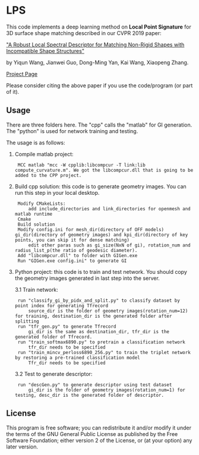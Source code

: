 # LPS

This code implements a deep learning method on **Local Point Signature** for 3D surface shape matching described in our CVPR 2019 paper:

["A Robust Local Spectral Descriptor for Matching Non-Rigid Shapes with Incompatible Shape Structures"](http://openaccess.thecvf.com/content_CVPR_2019/html/Wang_A_Robust_Local_Spectral_Descriptor_for_Matching_Non-Rigid_Shapes_With_CVPR_2019_paper.html) 

by Yiqun Wang, Jianwei Guo, Dong-Ming Yan, Kai Wang, Xiaopeng Zhang.

[Project Page](http://www.nlpr.ia.ac.cn/ivc/project/specmathcing/)

Please consider citing the above paper if you use the code/program (or part of it). 


## Usage	  
	  
There are three folders here. The "cpp" calls the "matlab" for GI generation. The "python" is used for network training and testing.

The usage is as follows:

1. Compile matlab project: 

		MCC matlab "mcc -W cpplib:libcompcur -T link:lib compute_curvature.m". We got the libcompcur.dll that is going to be added to the CPP project.


2. Build cpp solution: this code is to generate geometry images. You can run this step in your local desktop.

		Modify CMakeLists: 
			add include_directories and link_directories for openmesh and matlab runtime
		Cmake
		Build solution
		Modify config.ini for mesh_dir(directory of OFF models) gi_dir(directory of geometry images) and kpi_dir(directory of key points, you can skip it for dense matching)
			edit other paras such as gi_size(NxN of gi), rotation_num and radius_list_p(the ratio of geodesic diameter).
		Add "libcompcur.dll" to folder with GIGen.exe
		Run "GIGen.exe config.ini" to generate GI

	
3. Python project: this code is to train and test network. You should copy the geometry images generated in last step into the server.
	
	3.1 Train network:

		run "classify_gi_by_pidx_and_split.py" to classify dataset by point index for generating Tfrecord
			source_dir is the folder of geometry images(rotation_num=12) for training, destination_dir is the generated folder after splitting
		run "tfr_gen.py" to generate Tfrecord
			gi_dir is the same as destination_dir, tfr_dir is the generated folder of Tfrecord.
		run "train_softmax6890.py" to pretrain a classification network
			tfr_dir needs to be specified
		run "train_mincv_perloss6890_256.py" to train the triplet network by restoring a pre-trained classification model
			Tfr_dir needs to be specified
		
	3.2 Test to generate descriptor:
	
		run "descGen.py" to generate descriptor using test dataset
			gi_dir is the folder of geometry images(rotation_num=1) for testing, desc_dir is the generated folder of descriptor.
	

## License

This program is free software; you can redistribute it and/or modify it under the terms of the
GNU General Public License as published by the Free Software Foundation; either version 2 of 
the License, or (at your option) any later version. 
